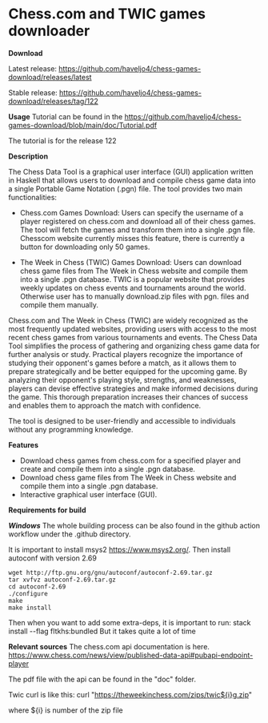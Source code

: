 # Chess.com and TWIC games downloader

**Download**

Latest release: https://github.com/haveljo4/chess-games-download/releases/latest

Stable release: https://github.com/haveljo4/chess-games-download/releases/tag/122

**Usage** 
Tutorial can be found in the https://github.com/haveljo4/chess-games-download/blob/main/doc/Tutorial.pdf

The tutorial is for the release 122

**Description**

The Chess Data Tool is a graphical user interface (GUI) application written in Haskell that allows users to download and compile chess game data into a single Portable Game Notation (.pgn) file. The tool provides two main functionalities:

- Chess.com Games Download: Users can specify the username of a player registered on chess.com and download all of their chess games. The tool will fetch the games and transform them into a single .pgn file. Chesscom website currently misses this feature, there is currently a button for downloading only 50 games.

- The Week in Chess (TWIC) Games Download: Users can download chess game files from The Week in Chess website and compile them into a single .pgn database. TWIC is a popular website that provides weekly updates on chess events and tournaments around the world. Otherwise user has to manually download.zip files with pgn. files and compile them manually.

Chess.com and The Week in Chess (TWIC) are widely recognized as the most frequently updated websites, providing users with access to the most recent chess games from various tournaments and events.
The Chess Data Tool simplifies the process of gathering and organizing chess game data for further analysis or study. Practical players recognize the importance of studying their opponent's games before a match, as it allows them to prepare strategically and be better equipped for the upcoming game. By analyzing their opponent's playing style, strengths, and weaknesses, players can devise effective strategies and make informed decisions during the game. This thorough preparation increases their chances of success and enables them to approach the match with confidence.


The tool is designed to be user-friendly and accessible to individuals without any programming knowledge. 

**Features**

- Download chess games from chess.com for a specified player and create and compile them into a single .pgn database.
- Download chess game files from The Week in Chess website and compile them into a single .pgn database.
- Interactive graphical user interface (GUI).

**Requirements for build**

***Windows***
The whole building process can be also found in the github action workflow under the .github directory. 

It is important to install msys2 https://www.msys2.org/.
Then install autoconf with version 2.69

    wget http://ftp.gnu.org/gnu/autoconf/autoconf-2.69.tar.gz
    tar xvfvz autoconf-2.69.tar.gz
    cd autoconf-2.69
    ./configure
    make
    make install


Then when you want to add some extra-deps, it is important to run: stack install --flag fltkhs:bundled
But it takes quite a lot of time


**Relevant sources**
The chess.com api documentation is here.
https://www.chess.com/news/view/published-data-api#pubapi-endpoint-player

The pdf file with the api can be found in the "doc" folder. 

Twic
curl is like this:
curl "https://theweekinchess.com/zips/twic${i}g.zip"

where ${i} is number of the zip file
